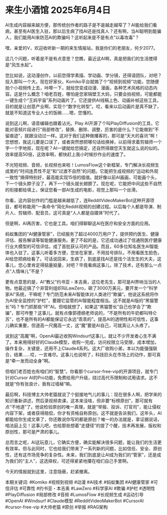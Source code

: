 # 来生小酒馆 2025年6月4日

AI生成内容越来越方便，那传统创作者的路子是不是越走越窄了？AI能给我们看病，甚至有AI医生入驻，那以后生病了找AI还是找真人？还有啊，当AI聪明到能骗人，我们能用AI来防范AI的欺骗吗？这听起来是不是有点“以毒攻毒”？

嘿，亲爱的V，欢迎收听新一期的来生情报站，我是你们的老朋友，何夕2077。

这几个问题，听着是不是有点意思？您瞧，最近这AI啊，真是把我们的生活搅得是“风生水起”。

您比如说，这动漫创作，以前您得学素描、学动画、学分镜，还得请团队，对吧？投入那叫一个大。现在好家伙，Komiko平台就搞了个“视频到视频”功能，您随便拍个小视频传上去，咔嚓一下，就给您变成动漫、漫画，各种艺术风格的动态内容。这是什么概念？咱老百姓，哪怕是您家隔壁王大妈，只要会拍视频，可能都能一键生成个“王妈宇宙”系列动画片了。它还提供AI线稿上色、动画补帧这些工具，目的就是让创意产业啊，实现个“数字化转型”。哎，看来以后动画片是真不缺了，就是不知道这专业人士的饭碗……嗯，您懂的。

说到这儿啊，语音编辑也跟着沾光。Play AI开源了个叫PlayDiffusion的工具，它能对音频片段进行“局部修改”，替换、删除、调整，厉害的是什么？它能做到“不留痕迹”，就跟没动过一样。这对于我们这种做播客的，那可是“天大的喜讯”啊！您想想，我这儿要是口误了，或者突然想把哪句话给换掉，以前得求着剪辑师一个字一个字地抠，现在呢？AI一键就给您搞定，还自然得跟您天生就这么说的似的。效率提高50倍，这效率啊，都快赶上我小时候抄作业的速度了。

不光短视频、音频，长视频也来啦！LumosFlow这个新框架，专门解决长视频生成里的“时间连贯性不足”和“过渡不自然”的问题。它能把生成视频的“运动和外观一致性”搞得特别好，最高能实现15倍的插值。就好像以前AI画画，可能画个头，下一个镜头脖子没了，再下一个镜头就长翅膀了。现在呢，它能把中间这些不自然的衔接都给填上，保证您看一部AI生成的电影，视觉上那叫一个丝滑。

你看，这内容创作的门槛是越来越低了，连RedditVideoMakerBot这种开源项目，都号称能用“一条命令”简化Reddit视频的创建过程。以后每个人都是导演、制片人、剪辑师、配音员，这可真是“人人都是自媒体”时代了。

但是啊，AI再厉害，它也是工具。咱们得聊聊这AI在医疗和安全方面的应用。

蚂蚁集团的“AI健康管家”，已经服务了超过4000万用户了，提供预约医生、健康评估、报告解读等智能健康服务。更了不起的是，它还成功通过了信通院医疗健康行业大模型的可信评估，成了首批获认可的产品。而且，60多位知名医生AI智能体也入驻了。这事儿听着多方便，您坐在家里，不用挂号排队，不用看医生脸色，AI给您把病给看了。可话说回来，生病了，到底是找AI还是找个活生生的大夫，这事儿，您心里肯定得掂量掂量，对吧？毕竟看病这事儿，除了技术，还有那么一点点“人情味儿”不是？

更有点意思的是，AI“教父”约书亚・本吉奥，这位老先生，那可是AI界响当当的人物。他最近搞了个非营利组织叫LawZero，砸了3000万美元，要开发一个“科学家AI”系统，干嘛呢？专门防范未来AI智能体对人类进行“欺骗”。他说这系统将作为AI安全监控的“护栏”，要跟它监管的AI智能程度相当。这不就是AI版的“黑猫警长”吗？专门抓那些“坏”AI。但咱就想了，如果这“黑猫警长”自己也学会了“欺骗”，那可咋整？这事儿，就有点像郭德纲老师说的，“不是所有的牛奶都叫特仑苏”，也不是所有的AI都能保证它永远“乖乖的”。提高AI的透明性和可信性，这事儿确实重要，但道高一尺魔高一丈，这“魔”要是AI自己，可就真让人头疼了。

说到这“高魔”啊，OpenAI最近收购Windsurf这事儿，就让不少开发者心生不满了。本来用得好好的Claude模型，收购一完成，访问权限立马受限，成本增加，操作复杂，关键是，还用不上Claude4系列。这大厂收购小弟，本以为能强强联合，结果……哎，一言难尽。这事儿也说明了，科技巨头在市场上的动作，那可真是“牵一发而动全身”啊。

但咱们老百姓也有咱们的“智慧”。你看那个cursor-free-vip的开源项目，就专门针对Cursor AI的Pro功能，免费给用户升级，绕过高代币限制和试用请求。这不就是“你有张良计，我有过墙梯”嘛。

最后啊，科技博主大帅老猿就说了个挺接地气儿的事儿：现在很多人啊，把学来的知识重新讲述，然后录视频卖课，这本来没啥，但非要“标榜原创”，那可就有点“不地道”了。他说检验原创的唯一真理，就是“举报、投诉、打官司”，能让侵权内容下架，或者获得赔偿，你才有资格自称原创。这不就是告诉我们，这年头，AI都能给你生成文章了，你还敢说你写的都是原创？唯一的办法就是，拿证据说话，咱法庭上见！这事儿吧，也给那些想着“走捷径”的提了个醒，技术再发展，版权和原创性，那可是严肃的事儿。

总而言之呢，AI这玩意儿，它确实方便，确实能解决很多问题，能让我们的生活更有效率。但与此同时，它也给我们带来了一系列新的问题，比如信任、安全、原创性，还有这市场竞争的复杂性。未来，我们到底是让AI成为我们的“管家”，还是成为我们的“主人”，这选择权，可还得紧紧地攥在咱们自己手里啊。

今天的情报就到这里，注意隐蔽，赶紧撤离。

本期关键词:
#Komiko
#视频到视频
#动漫
#AI技术
#蚂蚁集团
#AI健康管家
#可信评估
#可靠性
#约书亚・本吉奥
#LawZero
#科学家AI
#欺骗
#护栏
#透明性
#PlayDiffusion
#局部修改
#音频
#LumosFlow
#长视频生成
#运动引导
#OpenAI
#Windsurf
#Claude模型
#RedditVideoMakerBot
#CursorAI
#cursor-free-vip
#大帅老猿
#原创
#举报
#RAG架构